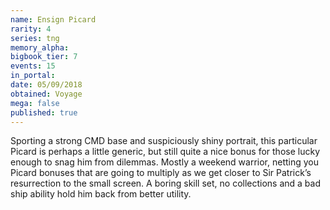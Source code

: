 ```yaml
---
name: Ensign Picard
rarity: 4
series: tng
memory_alpha:
bigbook_tier: 7
events: 15
in_portal:
date: 05/09/2018
obtained: Voyage
mega: false
published: true
---
```


Sporting a strong CMD base and suspiciously shiny portrait, this particular Picard is perhaps a little generic, but still quite a nice bonus for those lucky enough to snag him from dilemmas. Mostly a weekend warrior, netting you Picard bonuses that are going to multiply as we get closer to Sir Patrick’s resurrection to the small screen. A boring skill set, no collections and a bad ship ability hold him back from better utility.
